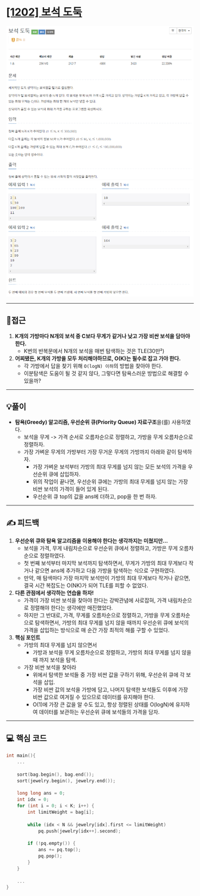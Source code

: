# [[1202] 보석 도둑](https://www.acmicpc.net/problem/1202)

![](imgs/1.PNG)
![](imgs/2.PNG)
___
## 🤔접근
1. <b>K개의 가방마다 N개의 보석 중 C보다 무게가 같거나 낮고 가장 비싼 보석을 담아야 한다.</b>
	- K번의 반복문에서 N개의 보석을 매번 탐색하는 것은 TLE(30만²)
2. <b>어찌됐든, K개의 가방을 모두 처리해야하므로, O(K)는 필수로 잡고 가야 한다.</b>
	- 각 가방에서 답을 찾기 위해 `O(logN) 이하`의 방법을 찾아야 한다.
	- 이분탐색은 도움이 될 것 같지 않다, 그렇다면 탐욕스러운 방법으로 해결할 수 있을까?
___
## 💡풀이
- <b>탐욕(Greedy) 알고리즘, 우선순위 큐(Priority Queue) 자료구조</b>을(를) 사용하였다.
	- 보석을 무게 -> 가격 순서로 오름차순으로 정렬하고, 가방을 무게 오름차순으로 정렬하자.
	- 가장 가벼운 무게의 가방부터 가장 무거운 무게의 가방까지 아래와 같이 탐색하자.
		- 가장 가벼운 보석부터 가방의 최대 무게를 넘지 않는 모든 보석의 가격을 우선순위 큐에 삽입하자.
		- 위의 작업이 끝나면, 우선순위 큐에는 가방의 최대 무게를 넘지 않는 가장 비싼 보석의 가격이 들어 있게 된다.
		- 우선순위 큐 top의 값을 ans에 더하고, pop을 한 번 하자.
___
## ✍ 피드백
1. <b>우선순위 큐와 탐욕 알고리즘을 이용해야 한다는 생각까지는 미쳤지만...</b>
	- 보석을 가격, 무게 내림차순으로 우선순위 큐에서 정렬하고, 가방은 무게 오름차순으로 정렬하였다.
	- 첫 번째 보석부터 마지막 보석까지 탐색하면서, 무게가 가방의 최대 무게보다 작거나 같으면 ans에 추가하고 다음 가방을 탐색하는 식으로 구현하였다.
	- 만약, 매 탐색마다 가장 마지막 보석만이 가방의 최대 무게보다 작거나 같으면, 결국 시간 복잡도는 O(NK)가 되어 TLE를 피할 수 없었다.
2. <b>다른 관점에서 생각하는 연습을 하자!</b>
	- 가격이 가장 비싼 보석을 찾아야 한다는 강박관념에 사로잡혀, 가격 내림차순으로 정렬해야 한다는 생각에만 매진했었다.
	- 하지만 그 반대로, 가격, 무게를 오름차순으로 정렬하고, 가방을 무게 오름차순으로 탐색하면서, 가방의 최대 무게를 넘지 않을 때까지 우선순위 큐에 보석의 가격을 삽입하는 방식으로 매 순간 가장 최적의 해를 구할 수 있었다.
3. <b>핵심 포인트</b>
	- 가방의 최대 무게를 넘지 않으면서
		- 가방과 보석을 무게 오름차순으로 정렬하고, 가방의 최대 무게를 넘지 않을때 까지 보석을 탐색.
	- 가장 비싼 보석을 찾아라
		- 위에서 탐색한 보석들 중 가장 비싼 값을 구하기 위해, 우선순위 큐에 각 보석을 삽입.
		- 가장 비싼 값의 보석을 가방에 담고, 나머지 탐색한 보석들도 이후에 가장 비싼 값으로 여겨질 수 있으므로 데이터를 유지해야 한다.
		- O(1)에 가장 큰 값을 알 수도 있고, 항상 정렬된 상태를 O(logN)에 유지하여 데이터를 보관하는 우선순위 큐에 보석들의 가격을 담자.
___
## 💻 핵심 코드
```c++
int main(){
	...

	sort(bag.begin(), bag.end());
	sort(jewelry.begin(), jewelry.end());

	long long ans = 0;
	int idx = 0;
	for (int i = 0; i < K; i++) { 
		int limitWeight = bag[i];

		while (idx < N && jewelry[idx].first <= limitWeight) 
			pq.push(jewelry[idx++].second);

		if (!pq.empty()) {
			ans += pq.top();
			pq.pop();
		}
	}

	...
}
```